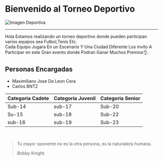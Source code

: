# Bienvenido al Torneo Deportivo

![Imagen Deportiva](Img/Liga.png)

<hr>

<p>Hola Estamos realizando  un torneo  deportivo  donde pueden participan varios equipos sea Futbol,Tenis Etc.<br>
Cada Equipo Jugara En un Escenario Y Una Ciudad Diferente Los invito  A Participar en este Gran evento donde Podran Ganar Muchos Premios👌.</p>

## Personas Encargadas
- Maximiliano Jose De Leon Cera
- Carlos BNTZ 

|Categoria Cadete|Categoria Juvenil|Categoria Senior  |
|-------------   |---------------- | ---------------- |
|  Sub-14        |  sub-17         |   Sub-20         |
|  Su-15         |  sub-18         |   Sub-22         |
|  sub-16        |  sub-19         |   Sub-23         |

</br>

>Tu mayor oponente no es la otra persona, es la naturaleza humana.
>
>Bobby Knight.
